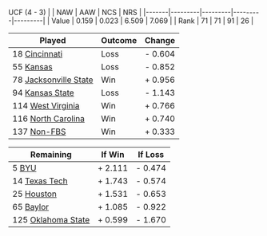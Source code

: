 UCF (4 - 3)
|       |   NAW   |   AAW   |   NCS   |   NRS   |
|-------|---------|---------|---------|---------|
| Value |   0.159 |   0.023 |   6.509 |   7.069 |
| Rank  |      71 |      71 |      91 |      26 |

| Played                    | Outcome    |  Change  |
|---------------------------|------------|----------|
|  18 [Cincinnati            ](Cincinnati.md)| Loss       | -  0.604 |
|  55 [Kansas                ](Kansas.md)| Loss       | -  0.852 |
|  78 [Jacksonville State    ](JacksonvilleState.md)| Win        | +  0.956 |
|  94 [Kansas State          ](KansasState.md)| Loss       | -  1.143 |
| 114 [West Virginia         ](WestVirginia.md)| Win        | +  0.766 |
| 116 [North Carolina        ](NorthCarolina.md)| Win        | +  0.740 |
| 137 [Non-FBS               ](NonFBS.md)| Win        | +  0.333 |

| Remaining                 |  If Win  |  If Loss |
|---------------------------|----------|----------|
|   5 [BYU                   ](BYU.md)| +  2.111 | -  0.474 |
|  14 [Texas Tech            ](TexasTech.md)| +  1.743 | -  0.574 |
|  25 [Houston               ](Houston.md)| +  1.531 | -  0.653 |
|  65 [Baylor                ](Baylor.md)| +  1.085 | -  0.922 |
| 125 [Oklahoma State        ](OklahomaState.md)| +  0.599 | -  1.670 |

